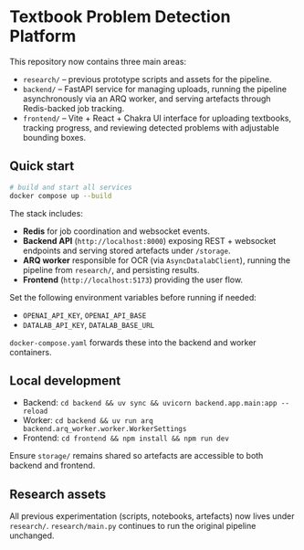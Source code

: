 # Textbook Problem Detection Platform

This repository now contains three main areas:

- `research/` – previous prototype scripts and assets for the pipeline.
- `backend/` – FastAPI service for managing uploads, running the pipeline asynchronously via an ARQ worker, and serving artefacts through Redis-backed job tracking.
- `frontend/` – Vite + React + Chakra UI interface for uploading textbooks, tracking progress, and reviewing detected problems with adjustable bounding boxes.

## Quick start

```bash
# build and start all services
docker compose up --build
```

The stack includes:

- **Redis** for job coordination and websocket events.
- **Backend API** (`http://localhost:8000`) exposing REST + websocket endpoints and serving stored artefacts under `/storage`.
- **ARQ worker** responsible for OCR (via `AsyncDatalabClient`), running the pipeline from `research/`, and persisting results.
- **Frontend** (`http://localhost:5173`) providing the user flow.

Set the following environment variables before running if needed:

- `OPENAI_API_KEY`, `OPENAI_API_BASE`
- `DATALAB_API_KEY`, `DATALAB_BASE_URL`

`docker-compose.yaml` forwards these into the backend and worker containers.

## Local development

- Backend: `cd backend && uv sync && uvicorn backend.app.main:app --reload`
- Worker: `cd backend && uv run arq backend.arq_worker.worker.WorkerSettings`
- Frontend: `cd frontend && npm install && npm run dev`

Ensure `storage/` remains shared so artefacts are accessible to both backend and frontend.

## Research assets

All previous experimentation (scripts, notebooks, artefacts) now lives under `research/`. `research/main.py` continues to run the original pipeline unchanged.
